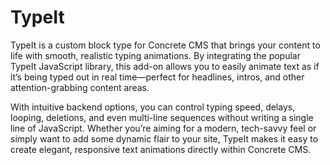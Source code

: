 # TypeIt 

TypeIt is a custom block type for Concrete CMS that brings your content to life with smooth, realistic typing animations. By integrating the popular TypeIt JavaScript library, this add-on allows you to easily animate text as if it’s being typed out in real time—perfect for headlines, intros, and other attention-grabbing content areas.

With intuitive backend options, you can control typing speed, delays, looping, deletions, and even multi-line sequences without writing a single line of JavaScript. Whether you’re aiming for a modern, tech-savvy feel or simply want to add some dynamic flair to your site, TypeIt makes it easy to create elegant, responsive text animations directly within Concrete CMS.